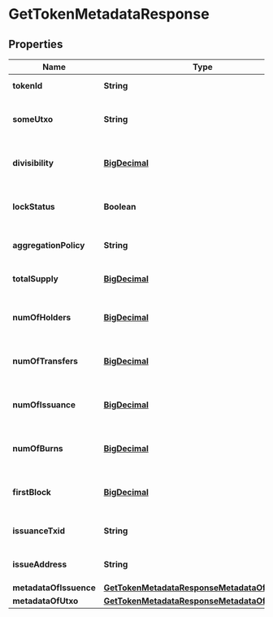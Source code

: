 
# GetTokenMetadataResponse

## Properties
Name | Type | Description | Notes
------------ | ------------- | ------------- | -------------
**tokenId** | **String** | ID of the token |  [optional]
**someUtxo** | **String** | Example UTXO containing this token. |  [optional]
**divisibility** | [**BigDecimal**](BigDecimal.md) | Decimal places the token is divisible to |  [optional]
**lockStatus** | **Boolean** | Whether issuance of more tokens is locked |  [optional]
**aggregationPolicy** | **String** | Whether the tokens are aggregatable |  [optional]
**totalSupply** | [**BigDecimal**](BigDecimal.md) | Total number of tokens in supply |  [optional]
**numOfHolders** | [**BigDecimal**](BigDecimal.md) | Total number of addresses this token is held at |  [optional]
**numOfTransfers** | [**BigDecimal**](BigDecimal.md) | Total number of transactions of this token |  [optional]
**numOfIssuance** | [**BigDecimal**](BigDecimal.md) | Total number of times this token has been issued |  [optional]
**numOfBurns** | [**BigDecimal**](BigDecimal.md) | Number of times tokens have been burned |  [optional]
**firstBlock** | [**BigDecimal**](BigDecimal.md) | Block number token was issued in |  [optional]
**issuanceTxid** | **String** | TXID the token was issued with |  [optional]
**issueAddress** | **String** | Address that issued the tokens |  [optional]
**metadataOfIssuence** | [**GetTokenMetadataResponseMetadataOfIssuence**](GetTokenMetadataResponseMetadataOfIssuence.md) |  |  [optional]
**metadataOfUtxo** | [**GetTokenMetadataResponseMetadataOfIssuence**](GetTokenMetadataResponseMetadataOfIssuence.md) |  |  [optional]



